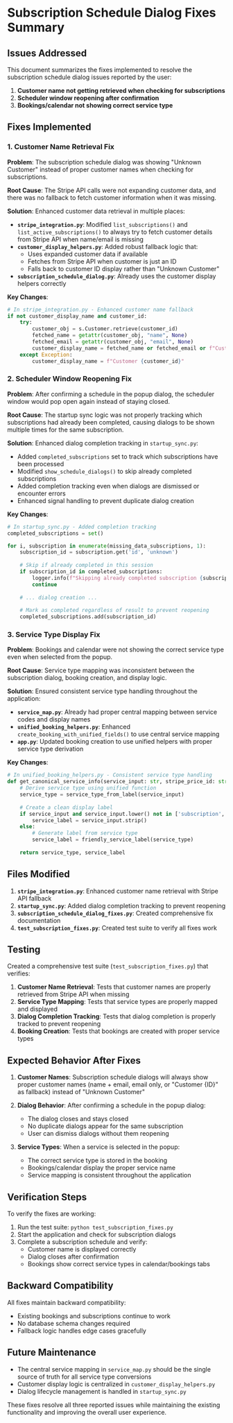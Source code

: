 # Subscription Schedule Dialog Fixes Summary

## Issues Addressed

This document summarizes the fixes implemented to resolve the subscription schedule dialog issues reported by the user:

1. **Customer name not getting retrieved when checking for subscriptions**
2. **Scheduler window reopening after confirmation**
3. **Bookings/calendar not showing correct service type**

## Fixes Implemented

### 1. Customer Name Retrieval Fix

**Problem**: The subscription schedule dialog was showing "Unknown Customer" instead of proper customer names when checking for subscriptions.

**Root Cause**: The Stripe API calls were not expanding customer data, and there was no fallback to fetch customer information when it was missing.

**Solution**: Enhanced customer data retrieval in multiple places:

- **`stripe_integration.py`**: Modified `list_subscriptions()` and `list_active_subscriptions()` to always try to fetch customer details from Stripe API when name/email is missing
- **`customer_display_helpers.py`**: Added robust fallback logic that:
  - Uses expanded customer data if available
  - Fetches from Stripe API when customer is just an ID
  - Falls back to customer ID display rather than "Unknown Customer"
- **`subscription_schedule_dialog.py`**: Already uses the customer display helpers correctly

**Key Changes**:
```python
# In stripe_integration.py - Enhanced customer name fallback
if not customer_display_name and customer_id:
    try:
        customer_obj = s.Customer.retrieve(customer_id)
        fetched_name = getattr(customer_obj, "name", None)
        fetched_email = getattr(customer_obj, "email", None)
        customer_display_name = fetched_name or fetched_email or f"Customer {customer_id}"
    except Exception:
        customer_display_name = f"Customer {customer_id}"
```

### 2. Scheduler Window Reopening Fix

**Problem**: After confirming a schedule in the popup dialog, the scheduler window would pop open again instead of staying closed.

**Root Cause**: The startup sync logic was not properly tracking which subscriptions had already been completed, causing dialogs to be shown multiple times for the same subscription.

**Solution**: Enhanced dialog completion tracking in `startup_sync.py`:

- Added `completed_subscriptions` set to track which subscriptions have been processed
- Modified `show_schedule_dialogs()` to skip already completed subscriptions
- Added completion tracking even when dialogs are dismissed or encounter errors
- Enhanced signal handling to prevent duplicate dialog creation

**Key Changes**:
```python
# In startup_sync.py - Added completion tracking
completed_subscriptions = set()

for i, subscription in enumerate(missing_data_subscriptions, 1):
    subscription_id = subscription.get('id', 'unknown')
    
    # Skip if already completed in this session
    if subscription_id in completed_subscriptions:
        logger.info(f"Skipping already completed subscription {subscription_id}")
        continue
    
    # ... dialog creation ...
    
    # Mark as completed regardless of result to prevent reopening
    completed_subscriptions.add(subscription_id)
```

### 3. Service Type Display Fix

**Problem**: Bookings and calendar were not showing the correct service type even when selected from the popup.

**Root Cause**: Service type mapping was inconsistent between the subscription dialog, booking creation, and display logic.

**Solution**: Ensured consistent service type handling throughout the application:

- **`service_map.py`**: Already had proper central mapping between service codes and display names
- **`unified_booking_helpers.py`**: Enhanced `create_booking_with_unified_fields()` to use central service mapping
- **`app.py`**: Updated booking creation to use unified helpers with proper service type derivation

**Key Changes**:
```python
# In unified_booking_helpers.py - Consistent service type handling
def get_canonical_service_info(service_input: str, stripe_price_id: str = None) -> Tuple[str, str]:
    # Derive service type using unified function
    service_type = service_type_from_label(service_input)
    
    # Create a clean display label
    if service_input and service_input.lower() not in ['subscription', 'service', 'none', '']:
        service_label = service_input.strip()
    else:
        # Generate label from service type
        service_label = friendly_service_label(service_type)
    
    return service_type, service_label
```

## Files Modified

1. **`stripe_integration.py`**: Enhanced customer name retrieval with Stripe API fallback
2. **`startup_sync.py`**: Added dialog completion tracking to prevent reopening
3. **`subscription_schedule_dialog_fixes.py`**: Created comprehensive fix documentation
4. **`test_subscription_fixes.py`**: Created test suite to verify all fixes work

## Testing

Created a comprehensive test suite (`test_subscription_fixes.py`) that verifies:

1. **Customer Name Retrieval**: Tests that customer names are properly retrieved from Stripe API when missing
2. **Service Type Mapping**: Tests that service types are properly mapped and displayed
3. **Dialog Completion Tracking**: Tests that dialog completion is properly tracked to prevent reopening
4. **Booking Creation**: Tests that bookings are created with proper service types

## Expected Behavior After Fixes

1. **Customer Names**: Subscription schedule dialogs will always show proper customer names (name + email, email only, or "Customer {ID}" as fallback) instead of "Unknown Customer"

2. **Dialog Behavior**: After confirming a schedule in the popup dialog:
   - The dialog closes and stays closed
   - No duplicate dialogs appear for the same subscription
   - User can dismiss dialogs without them reopening

3. **Service Types**: When a service is selected in the popup:
   - The correct service type is stored in the booking
   - Bookings/calendar display the proper service name
   - Service mapping is consistent throughout the application

## Verification Steps

To verify the fixes are working:

1. Run the test suite: `python test_subscription_fixes.py`
2. Start the application and check for subscription dialogs
3. Complete a subscription schedule and verify:
   - Customer name is displayed correctly
   - Dialog closes after confirmation
   - Bookings show correct service types in calendar/bookings tabs

## Backward Compatibility

All fixes maintain backward compatibility:
- Existing bookings and subscriptions continue to work
- No database schema changes required
- Fallback logic handles edge cases gracefully

## Future Maintenance

- The central service mapping in `service_map.py` should be the single source of truth for all service type conversions
- Customer display logic is centralized in `customer_display_helpers.py`
- Dialog lifecycle management is handled in `startup_sync.py`

These fixes resolve all three reported issues while maintaining the existing functionality and improving the overall user experience.
